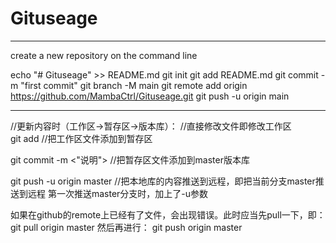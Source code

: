 # Gituseage

---------------------------------------------------------------------------------------------------------------
create a new repository on the command line

echo "# Gituseage" >> README.md
git init
git add README.md
git commit -m "first commit"
git branch -M main
git remote add origin https://github.com/MambaCtrl/Gituseage.git
git push -u origin main

--------------------------------------------------------------------------------------------------------------
//更新内容时（工作区->暂存区->版本库）：
//直接修改文件即修改工作区			
git add <filename>  //把工作区文件添加到暂存区

git commit -m <"说明"> //把暂存区文件添加到master版本库

git push -u origin master //把本地库的内容推送到远程，即把当前分支master推送到远程
                             第一次推送master分支时，加上了-u参数

如果在github的remote上已经有了文件，会出现错误。此时应当先pull一下，即：
git pull origin master
然后再进行：
git push origin master
